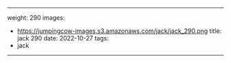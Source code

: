 
---
weight: 290
images:
- https://jumpingcow-images.s3.amazonaws.com/jack/jack_290.png
title: jack 290
date: 2022-10-27
tags:
- jack
---
